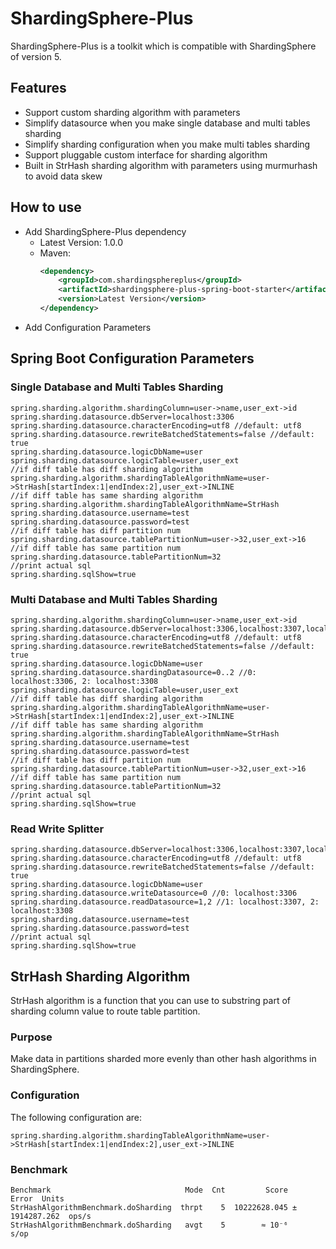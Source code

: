 # ShardingSphere-Plus
ShardingSphere-Plus is a toolkit which is compatible with ShardingSphere of version 5. 

## Features
-   Support custom sharding algorithm with parameters
-   Simplify datasource when you make single database and multi tables sharding
-   Simplify sharding configuration when you make multi tables sharding
-   Support pluggable custom interface for sharding algorithm
-   Built in StrHash sharding algorithm with parameters using murmurhash to avoid data skew

## How to use
-   Add ShardingSphere-Plus dependency
    - Latest Version: 1.0.0
    - Maven:
      ```xml
      <dependency>
          <groupId>com.shardingsphereplus</groupId>
          <artifactId>shardingsphere-plus-spring-boot-starter</artifactId>
          <version>Latest Version</version>
      </dependency>
      ```
-   Add Configuration Parameters

## Spring Boot Configuration Parameters

### Single Database and Multi Tables Sharding
```text
spring.sharding.algorithm.shardingColumn=user->name,user_ext->id
spring.sharding.datasource.dbServer=localhost:3306
spring.sharding.datasource.characterEncoding=utf8 //default: utf8
spring.sharding.datasource.rewriteBatchedStatements=false //default: true
spring.sharding.datasource.logicDbName=user
spring.sharding.datasource.logicTable=user,user_ext
//if diff table has diff sharding algorithm
spring.sharding.algorithm.shardingTableAlgorithmName=user->StrHash[startIndex:1|endIndex:2],user_ext->INLINE
//if diff table has same sharding algorithm
spring.sharding.algorithm.shardingTableAlgorithmName=StrHash
spring.sharding.datasource.username=test
spring.sharding.datasource.password=test
//if diff table has diff partition num
spring.sharding.datasource.tablePartitionNum=user->32,user_ext->16
//if diff table has same partition num
spring.sharding.datasource.tablePartitionNum=32
//print actual sql
spring.sharding.sqlShow=true
```

### Multi Database and Multi Tables Sharding
```text
spring.sharding.algorithm.shardingColumn=user->name,user_ext->id
spring.sharding.datasource.dbServer=localhost:3306,localhost:3307,localhost:3308
spring.sharding.datasource.characterEncoding=utf8 //default: utf8
spring.sharding.datasource.rewriteBatchedStatements=false //default: true
spring.sharding.datasource.logicDbName=user
spring.sharding.datasource.shardingDatasource=0..2 //0: localhost:3306, 2: localhost:3308
spring.sharding.datasource.logicTable=user,user_ext
//if diff table has diff sharding algorithm
spring.sharding.algorithm.shardingTableAlgorithmName=user->StrHash[startIndex:1|endIndex:2],user_ext->INLINE
//if diff table has same sharding algorithm
spring.sharding.algorithm.shardingTableAlgorithmName=StrHash
spring.sharding.datasource.username=test
spring.sharding.datasource.password=test
//if diff table has diff partition num
spring.sharding.datasource.tablePartitionNum=user->32,user_ext->16
//if diff table has same partition num
spring.sharding.datasource.tablePartitionNum=32
//print actual sql
spring.sharding.sqlShow=true
```

### Read Write Splitter
```text
spring.sharding.datasource.dbServer=localhost:3306,localhost:3307,localhost:3308
spring.sharding.datasource.characterEncoding=utf8 //default: utf8
spring.sharding.datasource.rewriteBatchedStatements=false //default: true
spring.sharding.datasource.logicDbName=user
spring.sharding.datasource.writeDatasource=0 //0: localhost:3306
spring.sharding.datasource.readDatasource=1,2 //1: localhost:3307, 2: localhost:3308
spring.sharding.datasource.username=test
spring.sharding.datasource.password=test
//print actual sql
spring.sharding.sqlShow=true
```

## StrHash Sharding Algorithm
StrHash algorithm is a function that you can use to substring part of sharding column value to route table partition.

### Purpose
Make data in partitions sharded more evenly than other hash algorithms in ShardingSphere.

### Configuration
The following configuration are:
```text
spring.sharding.algorithm.shardingTableAlgorithmName=user->StrHash[startIndex:1|endIndex:2],user_ext->INLINE
```
### Benchmark
```text
Benchmark                              Mode  Cnt         Score         Error  Units
StrHashAlgorithmBenchmark.doSharding  thrpt    5  10222628.045 ± 1914287.262  ops/s
StrHashAlgorithmBenchmark.doSharding   avgt    5        ≈ 10⁻⁶                 s/op
```
